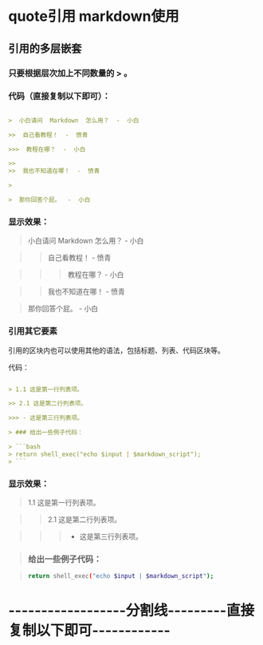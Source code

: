# quote引用 markdown使用

## 引用的多层嵌套

### 只要根据层次加上不同数量的 > 。

### 代码（直接复制以下即可）：

```markdown

>  小白请问  Markdown  怎么用？  -  小白

>>  自己看教程！  -  愤青

>>>  教程在哪？  -  小白

>>  
>>  我也不知道在哪！  -  愤青

>

>  那你回答个屁。  -  小白

```

### 显示效果：

>  小白请问  Markdown  怎么用？  -  小白

>>  自己看教程！  -  愤青

>>>  教程在哪？  -  小白

>>  
>>  我也不知道在哪！  -  愤青

>

>  那你回答个屁。  -  小白


### 引用其它要素
引用的区块内也可以使用其他的语法，包括标题、列表、代码区块等。

代码：

```markdown

> 1.1 这是第一行列表项。

>> 2.1 这是第二行列表项。

>>> - 这是第三行列表项。

> ### 给出一些例子代码：

> ```bash
> return shell_exec("echo $input | $markdown_script");
> ```

```

### 显示效果：

> 1.1 这是第一行列表项。

>> 2.1 这是第二行列表项。

>>> - 这是第三行列表项。

> ### 给出一些例子代码：

> ```bash
> return shell_exec("echo $input | $markdown_script");
> ```



# ------------------分割线---------直接复制以下即可------------



```markdown



```